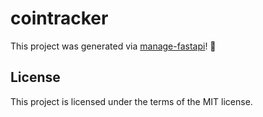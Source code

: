 # cointracker

This project was generated via [manage-fastapi](https://ycd.github.io/manage-fastapi/)! :tada:

## License

This project is licensed under the terms of the MIT license.
